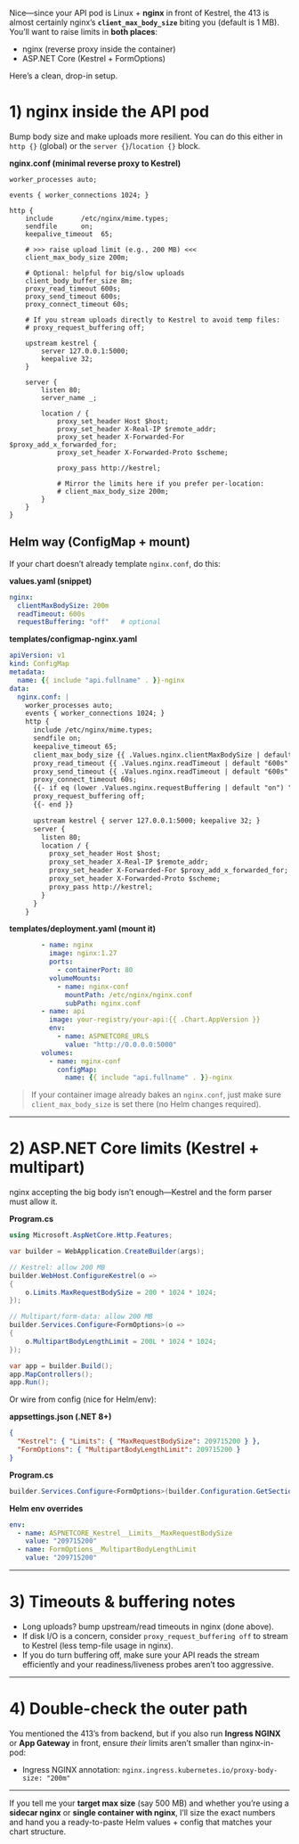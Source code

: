 Nice—since your API pod is Linux + **nginx** in front of Kestrel, the 413 is almost certainly nginx’s **`client_max_body_size`** biting you (default is 1 MB). You’ll want to raise limits in **both places**:

* nginx (reverse proxy inside the container)
* ASP.NET Core (Kestrel + FormOptions)

Here’s a clean, drop-in setup.

# 1) nginx inside the API pod

Bump body size and make uploads more resilient. You can do this either in `http {}` (global) or the `server {}`/`location {}` block.

**nginx.conf (minimal reverse proxy to Kestrel)**

```nginx
worker_processes auto;

events { worker_connections 1024; }

http {
    include       /etc/nginx/mime.types;
    sendfile      on;
    keepalive_timeout  65;

    # >>> raise upload limit (e.g., 200 MB) <<<
    client_max_body_size 200m;

    # Optional: helpful for big/slow uploads
    client_body_buffer_size 8m;
    proxy_read_timeout 600s;
    proxy_send_timeout 600s;
    proxy_connect_timeout 60s;

    # If you stream uploads directly to Kestrel to avoid temp files:
    # proxy_request_buffering off;

    upstream kestrel {
        server 127.0.0.1:5000;
        keepalive 32;
    }

    server {
        listen 80;
        server_name _;

        location / {
            proxy_set_header Host $host;
            proxy_set_header X-Real-IP $remote_addr;
            proxy_set_header X-Forwarded-For $proxy_add_x_forwarded_for;
            proxy_set_header X-Forwarded-Proto $scheme;

            proxy_pass http://kestrel;

            # Mirror the limits here if you prefer per-location:
            # client_max_body_size 200m;
        }
    }
}
```

## Helm way (ConfigMap + mount)

If your chart doesn’t already template `nginx.conf`, do this:

**values.yaml (snippet)**

```yaml
nginx:
  clientMaxBodySize: 200m
  readTimeout: 600s
  requestBuffering: "off"   # optional
```

**templates/configmap-nginx.yaml**

```yaml
apiVersion: v1
kind: ConfigMap
metadata:
  name: {{ include "api.fullname" . }}-nginx
data:
  nginx.conf: |
    worker_processes auto;
    events { worker_connections 1024; }
    http {
      include /etc/nginx/mime.types;
      sendfile on;
      keepalive_timeout 65;
      client_max_body_size {{ .Values.nginx.clientMaxBodySize | default "200m" }};
      proxy_read_timeout {{ .Values.nginx.readTimeout | default "600s" }};
      proxy_send_timeout {{ .Values.nginx.readTimeout | default "600s" }};
      proxy_connect_timeout 60s;
      {{- if eq (lower .Values.nginx.requestBuffering | default "on") "off" }}
      proxy_request_buffering off;
      {{- end }}

      upstream kestrel { server 127.0.0.1:5000; keepalive 32; }
      server {
        listen 80;
        location / {
          proxy_set_header Host $host;
          proxy_set_header X-Real-IP $remote_addr;
          proxy_set_header X-Forwarded-For $proxy_add_x_forwarded_for;
          proxy_set_header X-Forwarded-Proto $scheme;
          proxy_pass http://kestrel;
        }
      }
    }
```

**templates/deployment.yaml (mount it)**

```yaml
        - name: nginx
          image: nginx:1.27
          ports:
            - containerPort: 80
          volumeMounts:
            - name: nginx-conf
              mountPath: /etc/nginx/nginx.conf
              subPath: nginx.conf
        - name: api
          image: your-registry/your-api:{{ .Chart.AppVersion }}
          env:
            - name: ASPNETCORE_URLS
              value: "http://0.0.0.0:5000"
        volumes:
          - name: nginx-conf
            configMap:
              name: {{ include "api.fullname" . }}-nginx
```

> If your container image already bakes an `nginx.conf`, just make sure `client_max_body_size` is set there (no Helm changes required).

---

# 2) ASP.NET Core limits (Kestrel + multipart)

nginx accepting the big body isn’t enough—Kestrel and the form parser must allow it.

**Program.cs**

```csharp
using Microsoft.AspNetCore.Http.Features;

var builder = WebApplication.CreateBuilder(args);

// Kestrel: allow 200 MB
builder.WebHost.ConfigureKestrel(o =>
{
    o.Limits.MaxRequestBodySize = 200 * 1024 * 1024;
});

// Multipart/form-data: allow 200 MB
builder.Services.Configure<FormOptions>(o =>
{
    o.MultipartBodyLengthLimit = 200L * 1024 * 1024;
});

var app = builder.Build();
app.MapControllers();
app.Run();
```

Or wire from config (nice for Helm/env):

**appsettings.json (.NET 8+)**

```json
{
  "Kestrel": { "Limits": { "MaxRequestBodySize": 209715200 } },
  "FormOptions": { "MultipartBodyLengthLimit": 209715200 }
}
```

**Program.cs**

```csharp
builder.Services.Configure<FormOptions>(builder.Configuration.GetSection("FormOptions"));
```

**Helm env overrides**

```yaml
env:
  - name: ASPNETCORE_Kestrel__Limits__MaxRequestBodySize
    value: "209715200"
  - name: FormOptions__MultipartBodyLengthLimit
    value: "209715200"
```

---

# 3) Timeouts & buffering notes

* Long uploads? bump upstream/read timeouts in nginx (done above).
* If disk I/O is a concern, consider `proxy_request_buffering off` to stream to Kestrel (less temp-file usage in nginx).
* If you do turn buffering off, make sure your API reads the stream efficiently and your readiness/liveness probes aren’t too aggressive.

---

# 4) Double-check the outer path

You mentioned the 413’s from backend, but if you also run **Ingress NGINX** or **App Gateway** in front, ensure *their* limits aren’t smaller than nginx-in-pod:

* Ingress NGINX annotation: `nginx.ingress.kubernetes.io/proxy-body-size: "200m"`

---

If you tell me your **target max size** (say 500 MB) and whether you’re using a **sidecar nginx** or **single container with nginx**, I’ll size the exact numbers and hand you a ready-to-paste Helm values + config that matches your chart structure.
